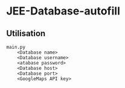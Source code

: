 # JEE-Database-autofill

## Utilisation

```
main.py 
    <Database name>
    <Database username>
    <atabase password>
    <Database host>
    <Database port>
    <GoogleMaps API key>
```
